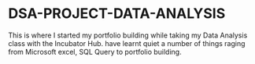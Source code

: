# DSA-PROJECT-DATA-ANALYSIS
This is where I started my portfolio building while taking my Data Analysis class with the Incubator Hub. have learnt quiet a number of things raging from Microsoft excel, SQL Query to portfolio building.
